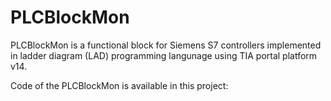 # PLCBlockMon

PLCBlockMon is a functional block for Siemens S7 controllers implemented in ladder diagram (LAD) programming langunage using TIA portal platform v14.

Code of the PLCBlockMon is available in this project:
